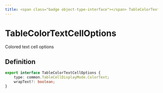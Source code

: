 ```yaml
---
title: <span class="badge object-type-interface"></span> TableColorTextCellOptions
---
```

# <span class="badge object-type-interface"></span> TableColorTextCellOptions

Colored text cell options

## Definition

```typescript
export interface TableColorTextCellOptions {
	type: common.TableCellDisplayMode.ColorText;
	wrapText?: boolean;
}

```
